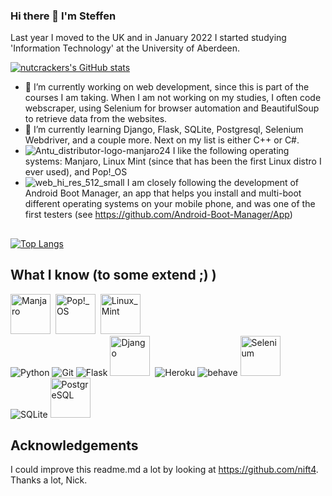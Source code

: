 ### Hi there 👋 I'm Steffen

Last year I moved to the UK and in January 2022 I started studying 'Information Technology' at the University of Aberdeen.

[![nutcrackers's GitHub stats](https://github-readme-stats.vercel.app/api?username=nutcracker22&show_icons=true&include_all_commits=true&theme=tokyonight)](https://github.com/nutcracker22)

- 🔭 I’m currently working on web development, since this is part of the courses I am taking. When I am not working on my studies, I often code webscraper, using Selenium for browser automation and BeautifulSoup to retrieve data from the websites.
- 🌱 I’m currently learning Django, Flask, SQLite, Postgresql, Selenium Webdriver, and a couple more. Next on my list is either C++ or C#.
- ![Antu_distributor-logo-manjaro24](https://user-images.githubusercontent.com/99359980/155731911-55ac3ffe-a071-4352-9e15-bec75d309ccf.png)
I like the following operating systems: Manjaro, Linux Mint (since that has been the first Linux distro I ever used), and Pop!_OS
- ![web_hi_res_512_small](https://user-images.githubusercontent.com/99359980/155731173-fcc931ce-907b-43d2-befb-1edd364f0d99.png)
I am closely following the development of Android Boot Manager, an app that helps you install and multi-boot different operating systems on your mobile phone, and was one of the first testers (see https://github.com/Android-Boot-Manager/App)

<!--
## so far I'm using these languages
-->
##
[![Top Langs](https://github-readme-stats.vercel.app/api/top-langs/?username=nutcracker22&layout=compact&langs_count=10&theme=swift)](https://github.com/nutcracker22?tab=repositories)


## What I know (to some extend ;) )
<img src="https://upload.wikimedia.org/wikipedia/commons/8/85/Manjaro_logo_text.svg" title="Manjaro" alt="Manjaro" height="64"/>&nbsp;
<img src="https://github.com/lukas-w/font-logos/blob/master/vectors/pop-os.svg" title="Pop!_OS" alt="Pop!_OS" height="64"/>&nbsp;
<img src="https://github.com/get-icon/geticon/blob/master/icons/linux-mint.svg" title="Linux_Mint" alt="Linux_Mint" height="64"/>&nbsp;<br>
![Python](https://www.vectorlogo.zone/logos/python/python-icon.svg)
![Git](https://www.vectorlogo.zone/logos/git-scm/git-scm-icon.svg)
![Flask](https://www.vectorlogo.zone/logos/pocoo_flask/pocoo_flask-ar21.svg)
<img src="https://www.vectorlogo.zone/logos/djangoproject/djangoproject-ar21.svg" title="Django" alt="Django" height="64"/>&nbsp;
![Heroku](https://www.vectorlogo.zone/logos/heroku/heroku-ar21.svg)
![behave](https://www.vectorlogo.zone/logos/cucumberio/cucumberio-ar21.svg)
<img src="https://github.com/gilbarbara/logos/blob/master/logos/selenium.svg" title="Selenium" alt="Selenium" height="64"/>&nbsp;<br>
![SQLite](https://www.vectorlogo.zone/logos/sqlite/sqlite-ar21.svg)
<img src="https://www.vectorlogo.zone/logos/postgresql/postgresql-horizontal.svg" title="PostgreSQL" alt="PostgreSQL" height="64"/>&nbsp;

## Acknowledgements
I could improve this readme.md a lot by looking at https://github.com/nift4. Thanks a lot, Nick.




<!--

Here are some ideas to get you started:

- 👯 I’m looking to collaborate on ...
- 🤔 I’m looking for help with ...
- 💬 Ask me about ...
- 📫 How to reach me: ...
- 😄 Pronouns: ...
- ⚡ Fun fact: ...

## What's up?
- I help developing LineageOS for cedric & yggdrasil and I am maintaing a fork of it
- I work on multi-boot for phones
- I mod Telegram for Android (Catogram X)
- I maintain an popular magisk module, microG Installer Revived
- I have various side projects

## What I know
![Bash](https://www.vectorlogo.zone/logos/gnu_bash/gnu_bash-icon.svg)
![Java](https://www.vectorlogo.zone/logos/java/java-icon.svg)
![Jenkins](https://www.vectorlogo.zone/logos/jenkins/jenkins-icon.svg)

-->
